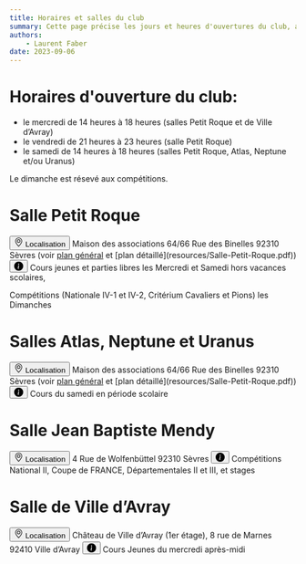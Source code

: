 ```yaml
---
title: Horaires et salles du club
summary: Cette page précise les jours et heures d'ouvertures du club, ainsi que les salles où se déroulent les activités.
authors:
    - Laurent Faber
date: 2023-09-06
---
```

# Horaires d'ouverture du club:

+ le mercredi de 14 heures à 18 heures (salles Petit Roque et de Ville d’Avray)
+ le vendredi de 21 heures à 23 heures (salle Petit Roque)
+ le samedi de 14 heures  à 18 heures (salles Petit Roque, Atlas, Neptune et/ou Uranus)

Le dimanche est résevé aux compétitions.

# Salle Petit Roque


<button type="button" class="btn btn-primary">
                <svg xmlns="http://www.w3.org/2000/svg" width="16" height="16" fill="currentColor" class="bi bi-geo-alt" viewBox="0 0 16 16">
  <path d="M12.166 8.94c-.524 1.062-1.234 2.12-1.96 3.07A31.493 31.493 0 0 1 8 14.58a31.481 31.481 0 0 1-2.206-2.57c-.726-.95-1.436-2.008-1.96-3.07C3.304 7.867 3 6.862 3 6a5 5 0 0 1 10 0c0 .862-.305 1.867-.834 2.94zM8 16s6-5.686 6-10A6 6 0 0 0 2 6c0 4.314 6 10 6 10z"></path>
  <path d="M8 8a2 2 0 1 1 0-4 2 2 0 0 1 0 4zm0 1a3 3 0 1 0 0-6 3 3 0 0 0 0 6z"></path>
</svg>
Localisation
</button> Maison des associations 64/66 Rue des Binelles 92310 Sèvres (voir <a href="https://www.google.fr/maps/place/64+rue+des+Binelles+Sevres/@48.8227423,2.2098828,17z">plan général</a> et [plan détaillé](resources/Salle-Petit-Roque.pdf))

<button type="button" class="btn btn-primary">
                <svg xmlns="http://www.w3.org/2000/svg" width="16" height="16" fill="currentColor" class="bi bi-info-circle-fill" viewBox="0 0 16 16">
  <path d="M8 16A8 8 0 1 0 8 0a8 8 0 0 0 0 16zm.93-9.412-1 4.705c-.07.34.029.533.304.533.194 0 .487-.07.686-.246l-.088.416c-.287.346-.92.598-1.465.598-.703 0-1.002-.422-.808-1.319l.738-3.468c.064-.293.006-.399-.287-.47l-.451-.081.082-.381 2.29-.287zM8 5.5a1 1 0 1 1 0-2 1 1 0 0 1 0 2z"></path>
</svg>
</button> Cours jeunes et parties libres les Mercredi et Samedi hors vacances scolaires,

Compétitions (Nationale IV-1 et IV-2, Critérium Cavaliers et Pions) les Dimanches

# Salles Atlas, Neptune et Uranus

<button type="button" class="btn btn-primary">
                <svg xmlns="http://www.w3.org/2000/svg" width="16" height="16" fill="currentColor" class="bi bi-geo-alt" viewBox="0 0 16 16">
  <path d="M12.166 8.94c-.524 1.062-1.234 2.12-1.96 3.07A31.493 31.493 0 0 1 8 14.58a31.481 31.481 0 0 1-2.206-2.57c-.726-.95-1.436-2.008-1.96-3.07C3.304 7.867 3 6.862 3 6a5 5 0 0 1 10 0c0 .862-.305 1.867-.834 2.94zM8 16s6-5.686 6-10A6 6 0 0 0 2 6c0 4.314 6 10 6 10z"></path>
  <path d="M8 8a2 2 0 1 1 0-4 2 2 0 0 1 0 4zm0 1a3 3 0 1 0 0-6 3 3 0 0 0 0 6z"></path>
</svg>
Localisation
</button> Maison des associations 64/66 Rue des Binelles 92310 Sèvres (voir <a href="https://www.google.fr/maps/place/64+rue+des+Binelles+Sevres/@48.8227423,2.2098828,17z">plan général</a> et [plan détaillé](resources/Salle-Petit-Roque.pdf))

<button type="button" class="btn btn-primary">
                <svg xmlns="http://www.w3.org/2000/svg" width="16" height="16" fill="currentColor" class="bi bi-info-circle-fill" viewBox="0 0 16 16">
  <path d="M8 16A8 8 0 1 0 8 0a8 8 0 0 0 0 16zm.93-9.412-1 4.705c-.07.34.029.533.304.533.194 0 .487-.07.686-.246l-.088.416c-.287.346-.92.598-1.465.598-.703 0-1.002-.422-.808-1.319l.738-3.468c.064-.293.006-.399-.287-.47l-.451-.081.082-.381 2.29-.287zM8 5.5a1 1 0 1 1 0-2 1 1 0 0 1 0 2z"></path>
</svg>
</button> Cours du samedi en période scolaire

# Salle Jean Baptiste Mendy

<button type="button" class="btn btn-primary">
                <svg xmlns="http://www.w3.org/2000/svg" width="16" height="16" fill="currentColor" class="bi bi-geo-alt" viewBox="0 0 16 16">
  <path d="M12.166 8.94c-.524 1.062-1.234 2.12-1.96 3.07A31.493 31.493 0 0 1 8 14.58a31.481 31.481 0 0 1-2.206-2.57c-.726-.95-1.436-2.008-1.96-3.07C3.304 7.867 3 6.862 3 6a5 5 0 0 1 10 0c0 .862-.305 1.867-.834 2.94zM8 16s6-5.686 6-10A6 6 0 0 0 2 6c0 4.314 6 10 6 10z"></path>
  <path d="M8 8a2 2 0 1 1 0-4 2 2 0 0 1 0 4zm0 1a3 3 0 1 0 0-6 3 3 0 0 0 0 6z"></path>
</svg>
Localisation
</button> 4 Rue de Wolfenbüttel 92310 Sèvres

<button type="button" class="btn btn-primary">
                <svg xmlns="http://www.w3.org/2000/svg" width="16" height="16" fill="currentColor" class="bi bi-info-circle-fill" viewBox="0 0 16 16">
  <path d="M8 16A8 8 0 1 0 8 0a8 8 0 0 0 0 16zm.93-9.412-1 4.705c-.07.34.029.533.304.533.194 0 .487-.07.686-.246l-.088.416c-.287.346-.92.598-1.465.598-.703 0-1.002-.422-.808-1.319l.738-3.468c.064-.293.006-.399-.287-.47l-.451-.081.082-.381 2.29-.287zM8 5.5a1 1 0 1 1 0-2 1 1 0 0 1 0 2z"></path>
</svg>
</button> Compétitions National II, Coupe de FRANCE, Départementales II et III, et stages

# Salle de Ville d’Avray

<button type="button" class="btn btn-primary">
                <svg xmlns="http://www.w3.org/2000/svg" width="16" height="16" fill="currentColor" class="bi bi-geo-alt" viewBox="0 0 16 16">
  <path d="M12.166 8.94c-.524 1.062-1.234 2.12-1.96 3.07A31.493 31.493 0 0 1 8 14.58a31.481 31.481 0 0 1-2.206-2.57c-.726-.95-1.436-2.008-1.96-3.07C3.304 7.867 3 6.862 3 6a5 5 0 0 1 10 0c0 .862-.305 1.867-.834 2.94zM8 16s6-5.686 6-10A6 6 0 0 0 2 6c0 4.314 6 10 6 10z"></path>
  <path d="M8 8a2 2 0 1 1 0-4 2 2 0 0 1 0 4zm0 1a3 3 0 1 0 0-6 3 3 0 0 0 0 6z"></path>
</svg>
Localisation
</button> Château de Ville d’Avray (1er étage), 8 rue de Marnes 92410 Ville d’Avray

<button type="button" class="btn btn-primary">
                <svg xmlns="http://www.w3.org/2000/svg" width="16" height="16" fill="currentColor" class="bi bi-info-circle-fill" viewBox="0 0 16 16">
  <path d="M8 16A8 8 0 1 0 8 0a8 8 0 0 0 0 16zm.93-9.412-1 4.705c-.07.34.029.533.304.533.194 0 .487-.07.686-.246l-.088.416c-.287.346-.92.598-1.465.598-.703 0-1.002-.422-.808-1.319l.738-3.468c.064-.293.006-.399-.287-.47l-.451-.081.082-.381 2.29-.287zM8 5.5a1 1 0 1 1 0-2 1 1 0 0 1 0 2z"></path>
</svg>
</button> Cours Jeunes du mercredi après-midi